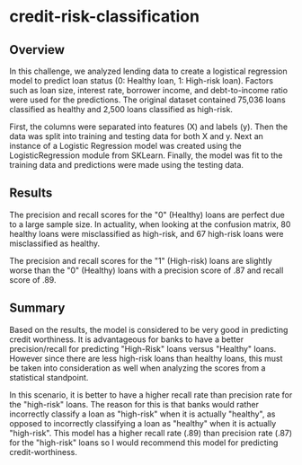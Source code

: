 # credit-risk-classification

## Overview

In this challenge, we analyzed lending data to create a logistical regression model to predict loan status (0: Healthy loan, 1: High-risk loan). Factors such as loan size, interest rate, borrower income, and debt-to-income ratio were used for the predictions. The original dataset contained 75,036 loans classified as healthy and 2,500 loans classified as high-risk.

First, the columns were separated into features (X) and labels (y). Then the data was split into training and testing data for both X and y. Next an instance of a Logistic Regression model was created using the LogisticRegression module from SKLearn. Finally, the model was fit to the training data and predictions were made using the testing data.

## Results

The precision and recall scores for the "0" (Healthy) loans are perfect due to a large sample size. In actuality, when looking at the confusion matrix, 80 healthy loans were misclassified as high-risk, and 67 high-risk loans were misclassified as healthy.

The precision and recall scores for the "1" (High-risk) loans are slightly worse than the "0" (Healthy) loans with a precision score of .87 and recall score of .89. 


## Summary

Based on the results, the model is considered to be very good in predicting credit worthiness. It is advantageous for banks to have a better precision/recall for predicting "High-Risk" loans versus "Healthy" loans. However since there are less high-risk loans than healthy loans, this must be taken into consideration as well when analyzing the scores from a statistical standpoint. 

In this scenario, it is better to have a higher recall rate than precision rate for the "high-risk" loans. The reason for this is that banks would rather incorrectly classify a loan as "high-risk" when it is actually "healthy", as opposed to incorrectly classifying a loan as "healthy" when it is actually "high-risk". This model has a higher recall rate (.89) than precision rate (.87) for the "high-risk" loans so I would recommend this model for predicting credit-worthiness.